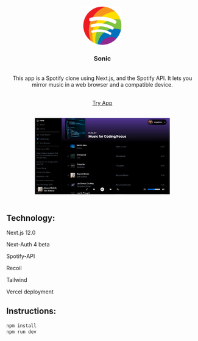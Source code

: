 <!-- PROJECT LOGO -->
<br />

<div align='center'>
<img src='https://raw.githubusercontent.com/adnjoo/Sonic/main/public/spotify_pride128.png' height='100'>
<br />

<h3>Sonic</h3>
<br />
<div>This app is a Spotify clone using Next.js, and the Spotify API. It lets you mirror music in a web browser and a compatible device. </div>
<br />
<p>
<a href='https://sonic-azure.vercel.app/'>
Try App
</a>
<br/>
<br/>
</p>
<img src='./scrn.png' height='200'>
</div>
<br/>


## Technology:


Next.js 12.0

Next-Auth 4 beta

Spotify-API

Recoil

Tailwind

Vercel deployment

## Instructions:


```
npm install
npm run dev
```
